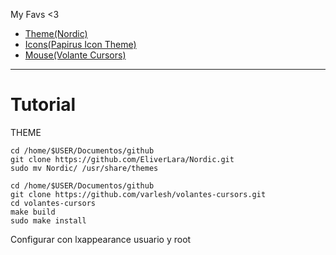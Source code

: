 My Favs <3
- [Theme(Nordic)](https://github.com/EliverLara/Nordic)
- [Icons(Papirus Icon Theme)](https://archlinux.org/packages/community/any/papirus-icon-theme/)
- [Mouse(Volante Cursors)](https://github.com/varlesh/volantes-cursors)

---
# Tutorial
THEME
```
cd /home/$USER/Documentos/github
git clone https://github.com/EliverLara/Nordic.git
sudo mv Nordic/ /usr/share/themes
``` 
``` 
cd /home/$USER/Documentos/github
git clone https://github.com/varlesh/volantes-cursors.git
cd volantes-cursors
make build
sudo make install
```
Configurar con lxappearance usuario y root
